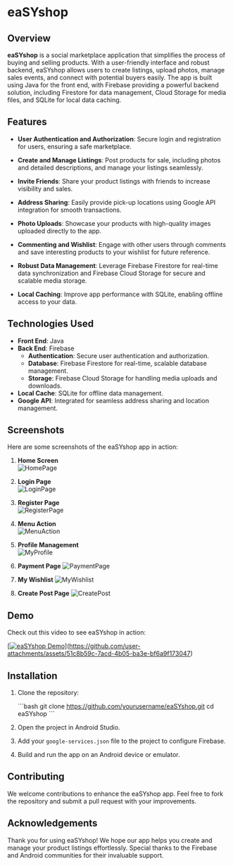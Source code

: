 
# eaSYshop

## Overview

**eaSYshop** is a social marketplace application that simplifies the process of buying and selling products. With a user-friendly interface and robust backend, eaSYshop allows users to create listings, upload photos, manage sales events, and connect with potential buyers easily. The app is built using Java for the front end, with Firebase providing a powerful backend solution, including Firestore for data management, Cloud Storage for media files, and SQLite for local data caching.

## Features

- **User Authentication and Authorization**: Secure login and registration for users, ensuring a safe marketplace.
  
- **Create and Manage Listings**: Post products for sale, including photos and detailed descriptions, and manage your listings seamlessly.

- **Invite Friends**: Share your product listings with friends to increase visibility and sales.

- **Address Sharing**: Easily provide pick-up locations using Google API integration for smooth transactions.

- **Photo Uploads**: Showcase your products with high-quality images uploaded directly to the app.

- **Commenting and Wishlist**: Engage with other users through comments and save interesting products to your wishlist for future reference.

- **Robust Data Management**: Leverage Firebase Firestore for real-time data synchronization and Firebase Cloud Storage for secure and scalable media storage.

- **Local Caching**: Improve app performance with SQLite, enabling offline access to your data.

## Technologies Used

- **Front End**: Java
- **Back End**: Firebase
  - **Authentication**: Secure user authentication and authorization.
  - **Database**: Firebase Firestore for real-time, scalable database management.
  - **Storage**: Firebase Cloud Storage for handling media uploads and downloads.
- **Local Cache**: SQLite for offline data management.
- **Google API**: Integrated for seamless address sharing and location management.

## Screenshots

Here are some screenshots of the eaSYshop app in action:

1. **Home Screen**  
   ![HomePage](https://github.com/user-attachments/assets/b704f2e7-1eaf-41b1-9c59-e6140515c45f)

2. **Login Page**  
   ![LoginPage](https://github.com/user-attachments/assets/2adbc90a-f2b4-401e-a525-7010bfa569e7)

3. **Register Page**  
   ![RegisterPage](https://github.com/user-attachments/assets/88383f1e-e696-4b48-88b4-e2db096125aa)

4. **Menu Action**  
   ![MenuAction](https://github.com/user-attachments/assets/3894f672-1478-49b8-b373-c2546d2e7c81)

5. **Profile Management**  
   ![MyProfile](https://github.com/user-attachments/assets/dd23d8e5-de4e-4072-bc85-2ab7351afe9a)
   
6. **Payment Page** 
   ![PaymentPage](https://github.com/user-attachments/assets/216784b4-c796-49c3-8fd5-38d8cb4d75b8)
   
7. **My Wishlist**
   ![MyWishlist](https://github.com/user-attachments/assets/e92996f7-7d2f-45e4-b01f-27955fc38708)
   
8. **Create Post Page**
   ![CreatePost](https://github.com/user-attachments/assets/69abe048-5d8a-476d-9aa7-3fc41a28f37f)

## Demo

Check out this video to see eaSYshop in action:

[[![eaSYshop Demo](./path_to_your_video_thumbnail_here)](./path_to_your_video_here)](https://github.com/user-attachments/assets/51c8b59c-7acd-4b05-ba3e-bf6a9f173047)

## Installation

1. Clone the repository:

   \`\`\`bash
   git clone https://github.com/yourusername/eaSYshop.git
   cd eaSYshop
   \`\`\`

2. Open the project in Android Studio.

3. Add your `google-services.json` file to the project to configure Firebase.

4. Build and run the app on an Android device or emulator.

## Contributing

We welcome contributions to enhance the eaSYshop app. Feel free to fork the repository and submit a pull request with your improvements.

## Acknowledgements

Thank you for using eaSYshop! We hope our app helps you create and manage your product listings effortlessly. Special thanks to the Firebase and Android communities for their invaluable support.
